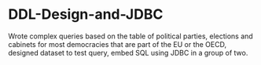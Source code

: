 # DDL-Design-and-JDBC
Wrote complex queries based on the table of political parties, elections and cabinets for most democracies that are part of the EU or the OECD, designed dataset to test query, embed SQL using JDBC in a group of two. 

